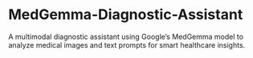 # MedGemma-Diagnostic-Assistant
A multimodal diagnostic assistant using Google’s MedGemma model to analyze medical images and text prompts for smart healthcare insights.
